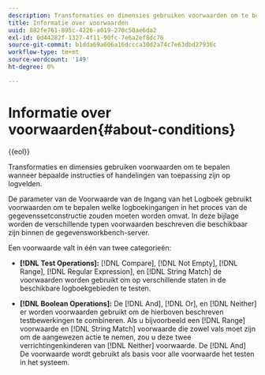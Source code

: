 ```yaml
---
description: Transformaties en dimensies gebruiken voorwaarden om te bepalen wanneer bepaalde instructies of handelingen van toepassing zijn op logvelden.
title: Informatie over voorwaarden
uuid: 882fe761-895c-4226-a019-270c50ae6da2
exl-id: 0d44282f-1327-4f11-90fc-7e6a2ef8dc76
source-git-commit: b1dda69a606a16dccca30d2a74c7e63dbd27936c
workflow-type: tm+mt
source-wordcount: '149'
ht-degree: 0%

---
```


# Informatie over voorwaarden{#about-conditions}

{{eol}}

Transformaties en dimensies gebruiken voorwaarden om te bepalen wanneer bepaalde instructies of handelingen van toepassing zijn op logvelden.

De parameter van de Voorwaarde van de Ingang van het Logboek gebruikt voorwaarden om te bepalen welke logboekingangen in het proces van de gegevenssetconstructie zouden moeten worden omvat. In deze bijlage worden de verschillende typen voorwaarden beschreven die beschikbaar zijn binnen de gegevensworkbench-server.

Een voorwaarde valt in één van twee categorieën:

* **[!DNL Test Operations]:** [!DNL Compare], [!DNL Not Empty], [!DNL Range], [!DNL Regular Expression], en [!DNL String Match] de voorwaarden worden gebruikt om op verschillende staten in de beschikbare logboekgebieden te testen.

* **[!DNL Boolean Operations]:** De [!DNL And], [!DNL Or], en [!DNL Neither] er worden voorwaarden gebruikt om de hierboven beschreven testbewerkingen te combineren. Als u bijvoorbeeld een [!DNL Range] voorwaarde en [!DNL String Match] voorwaarde die zowel vals moet zijn om de aangewezen actie te nemen, zou u deze twee verrichtingenkinderen van [!DNL Neither] voorwaarde. De [!DNL And] De voorwaarde wordt gebruikt als basis voor alle voorwaarde het testen in het systeem.
